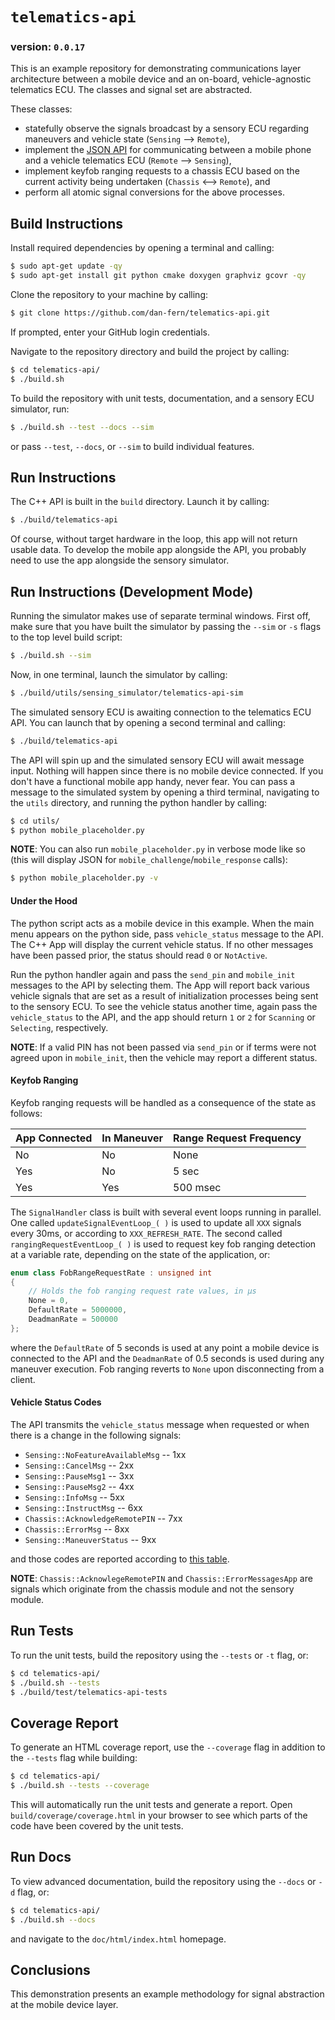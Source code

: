 # **`telematics-api`**

### version: `0.0.17`

This is an example repository for demonstrating communications layer architecture between a mobile device and an on-board, vehicle-agnostic telematics ECU.  The classes and signal set are abstracted.  

These classes:
*  statefully observe the signals broadcast by a sensory ECU regarding maneuvers and vehicle state (`Sensing` --> `Remote`),
*  implement the [JSON API](doc/api/API.md) for communicating between a mobile phone and a vehicle telematics ECU (`Remote` --> `Sensing`),
*  implement keyfob ranging requests to a chassis ECU based on the current activity being undertaken (`Chassis` <--> `Remote`), and
*  perform all atomic signal conversions for the above processes.

## Build Instructions

Install required dependencies by opening a terminal and calling:
```bash
$ sudo apt-get update -qy
$ sudo apt-get install git python cmake doxygen graphviz gcovr -qy
```

Clone the repository to your machine by calling:

```bash
$ git clone https://github.com/dan-fern/telematics-api.git
```

If prompted, enter your GitHub login credentials.

Navigate to the repository directory and build the project by calling:

```bash
$ cd telematics-api/
$ ./build.sh
```

To build the repository with unit tests, documentation, and a sensory ECU simulator, run:
```bash
$ ./build.sh --test --docs --sim
```
or pass `--test`, `--docs`, or `--sim` to build individual features.

## Run Instructions

The C++ API is built in the `build` directory.  Launch it by calling:

```bash
$ ./build/telematics-api
```

Of course, without target hardware in the loop, this app will not return usable data.  To develop the mobile app alongside the API, you probably need to use the app alongside the sensory simulator.

## Run Instructions (Development Mode)

Running the simulator makes use of separate terminal windows.  First off, make sure that you have built the simulator by passing the `--sim` or `-s` flags to the top level build script:

```bash
$ ./build.sh --sim
```

Now, in one terminal, launch the simulator by calling:
```bash
$ ./build/utils/sensing_simulator/telematics-api-sim
```

The simulated sensory ECU is awaiting connection to the telematics ECU API.  You can launch that by opening a second terminal and calling:

```bash
$ ./build/telematics-api
```

The API will spin up and the simulated sensory ECU will await message input.  Nothing will happen since there is no mobile device connected.  If you don't have a functional mobile app handy, never fear.  You can pass a message to the simulated system by opening a third terminal, navigating to the `utils` directory, and running the python handler by calling:

```bash
$ cd utils/
$ python mobile_placeholder.py
```

**NOTE**: You can also run `mobile_placeholder.py` in verbose mode like so (this will display JSON for `mobile_challenge`/`mobile_response` calls):

```bash
$ python mobile_placeholder.py -v
```

#### Under the Hood

The python script acts as a mobile device in this example.  When the main menu appears on the python side, pass `vehicle_status` message to the API.  The C++ App will display the current vehicle status.  If no other messages have been passed prior, the status should read `0` or `NotActive`.

Run the python handler again and pass the `send_pin` and `mobile_init` messages to the API by selecting them.  The App will report back various vehicle signals that are set as a result of initialization processes being sent to the sensory ECU.  To see the vehicle status another time, again pass the `vehicle_status` to the API, and the app should return `1` or `2` for `Scanning` or `Selecting`, respectively.

**NOTE**: If a valid PIN has not been passed via `send_pin` or if terms were not agreed upon in `mobile_init`, then the vehicle may report a different status.

#### Keyfob Ranging
Keyfob ranging requests will be handled as a consequence of the state as follows:

| App Connected | In Maneuver | Range Request Frequency |
| -- | -- | -- |
| No | No | None |
| Yes | No | 5 sec |
| Yes | Yes | 500 msec |

The `SignalHandler` class is built with several event loops running in parallel.  One called `updateSignalEventLoop_( )` is used to update all `XXX` signals every 30ms, or according to `XXX_REFRESH_RATE`.  The second called `rangingRequestEventLoop_( )` is used to request key fob ranging detection at a variable rate, depending on the state of the application, or:

```cpp
enum class FobRangeRequestRate : unsigned int
{
    // Holds the fob ranging request rate values, in μs
    None = 0,
    DefaultRate = 5000000,
    DeadmanRate = 500000
};
```

where the `DefaultRate` of 5 seconds is used at any point a mobile device is connected to the API and the `DeadmanRate` of 0.5 seconds is used during any maneuver execution.  Fob ranging reverts to `None` upon disconnecting from a client.

#### Vehicle Status Codes

The API transmits the `vehicle_status` message when requested or when there is a change in the following signals:
* `Sensing::NoFeatureAvailableMsg` -- 1xx
* `Sensing::CancelMsg` -- 2xx
* `Sensing::PauseMsg1` -- 3xx
* `Sensing::PauseMsg2` -- 4xx
* `Sensing::InfoMsg` -- 5xx
* `Sensing::InstructMsg` -- 6xx
* `Chassis::AcknowledgeRemotePIN` -- 7xx
* `Chassis::ErrorMsg` -- 8xx
* `Sensing::ManeuverStatus` -- 9xx

and those codes are reported according to [this table](doc/vehiclestatuscodes.md).

**NOTE**: `Chassis::AcknowlegeRemotePIN` and `Chassis::ErrorMessagesApp` are signals which originate from the chassis module and not the sensory module.

## Run Tests

To run the unit tests, build the repository using the `--tests` or `-t` flag, or:
```bash
$ cd telematics-api/
$ ./build.sh --tests
$ ./build/test/telematics-api-tests
```

## Coverage Report

To generate an HTML coverage report, use the `--coverage` flag in addition to the `--tests` flag while building:

```bash
$ cd telematics-api/
$ ./build.sh --tests --coverage
```

This will automatically run the unit tests and generate a report.  Open `build/coverage/coverage.html` in your browser to see which parts of the code have been covered by the unit tests.

## Run Docs

To view advanced documentation, build the repository using the `--docs` or `-d` flag, or:
```bash
$ cd telematics-api/
$ ./build.sh --docs
```
and navigate to the `doc/html/index.html` homepage.

## Conclusions

This demonstration presents an example methodology for signal abstraction at the mobile device layer.
